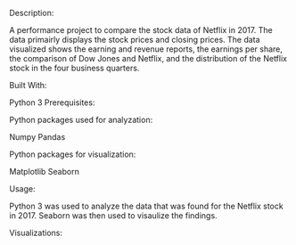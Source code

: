 Description:

A performance project to compare the stock data of Netflix in 2017. The data primairly displays the stock prices and closing prices. The data visualized shows the earning and revenue reports, the earnings per share, the comparison of Dow Jones and Netflix, and the distribution of the Netflix stock in the four business quarters.

Built With:

Python 3
Prerequisites:


Python packages used for analyzation:

Numpy
Pandas

Python packages for visualization:

Matplotlib
Seaborn


Usage:


Python 3 was used to analyze the data that was found for the Netflix stock in 2017. Seaborn was then used to visaulize the findings.

Visualizations:

